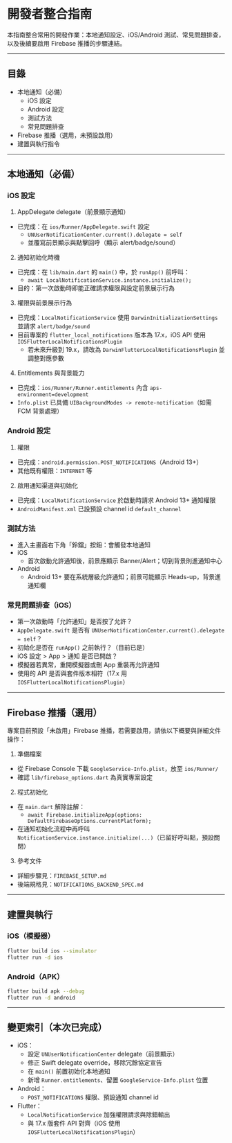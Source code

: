 # 開發者整合指南

本指南整合常用的開發作業：本地通知設定、iOS/Android 測試、常見問題排查，以及後續要啟用 Firebase 推播的步驟連結。

---

## 目錄
- 本地通知（必備）
  - iOS 設定
  - Android 設定
  - 測試方法
  - 常見問題排查
- Firebase 推播（選用，未預設啟用）
- 建置與執行指令

---

## 本地通知（必備）

### iOS 設定
1) AppDelegate delegate（前景顯示通知）
- 已完成：在 `ios/Runner/AppDelegate.swift` 設定
  - `UNUserNotificationCenter.current().delegate = self`
  - 並覆寫前景顯示與點擊回呼（顯示 alert/badge/sound）

2) 通知初始化時機
- 已完成：在 `lib/main.dart` 的 `main()` 中，於 `runApp()` 前呼叫：
  - `await LocalNotificationService.instance.initialize();`
- 目的：第一次啟動時即能正確請求權限與設定前景展示行為

3) 權限與前景展示行為
- 已完成：`LocalNotificationService` 使用 `DarwinInitializationSettings` 並請求 `alert/badge/sound`
- 目前專案的 `flutter_local_notifications` 版本為 17.x，iOS API 使用 `IOSFlutterLocalNotificationsPlugin`
  - 若未來升級到 19.x，請改為 `DarwinFlutterLocalNotificationsPlugin` 並調整對應參數

4) Entitlements 與背景能力
- 已完成：`ios/Runner/Runner.entitlements` 內含 `aps-environment=development`
- `Info.plist` 已具備 `UIBackgroundModes -> remote-notification`（如需 FCM 背景處理）

### Android 設定
1) 權限
- 已完成：`android.permission.POST_NOTIFICATIONS`（Android 13+）
- 其他既有權限：`INTERNET` 等

2) 啟用通知渠道與初始化
- 已完成：`LocalNotificationService` 於啟動時請求 Android 13+ 通知權限
- `AndroidManifest.xml` 已設預設 channel id `default_channel`

### 測試方法
- 進入主畫面右下角「鈴鐺」按鈕：會觸發本地通知
- iOS
  - 首次啟動允許通知後，前景應顯示 Banner/Alert；切到背景則進通知中心
- Android
  - Android 13+ 要在系統層級允許通知；前景可能顯示 Heads-up，背景進通知欄

### 常見問題排查（iOS）
- 第一次啟動時「允許通知」是否按了允許？
- `AppDelegate.swift` 是否有 `UNUserNotificationCenter.current().delegate = self`？
- 初始化是否在 `runApp()` 之前執行？（目前已是）
- iOS 設定 > App > 通知 是否已開啟？
- 模擬器若異常，重開模擬器或刪 App 重裝再允許通知
- 使用的 API 是否與套件版本相符（17.x 用 `IOSFlutterLocalNotificationsPlugin`）

---

## Firebase 推播（選用）
專案目前預設「未啟用」Firebase 推播，若需要啟用，請依以下概要與詳細文件操作：

1) 準備檔案
- 從 Firebase Console 下載 `GoogleService-Info.plist`，放至 `ios/Runner/`
- 確認 `lib/firebase_options.dart` 為真實專案設定

2) 程式初始化
- 在 `main.dart` 解除註解：
  - `await Firebase.initializeApp(options: DefaultFirebaseOptions.currentPlatform);`
- 在通知初始化流程中再呼叫 `NotificationService.instance.initialize(...)`（已留好呼叫點，預設關閉）

3) 參考文件
- 詳細步驟見：`FIREBASE_SETUP.md`
- 後端規格見：`NOTIFICATIONS_BACKEND_SPEC.md`

---

## 建置與執行

### iOS（模擬器）
```bash
flutter build ios --simulator
flutter run -d ios
```

### Android（APK）
```bash
flutter build apk --debug
flutter run -d android
```

---

## 變更索引（本次已完成）
- iOS：
  - 設定 `UNUserNotificationCenter` delegate（前景顯示）
  - 修正 Swift delegate override，移除冗餘協定宣告
  - 在 `main()` 前置初始化本地通知
  - 新增 `Runner.entitlements`、留置 `GoogleService-Info.plist` 位置
- Android：
  - `POST_NOTIFICATIONS` 權限、預設通知 channel id
- Flutter：
  - `LocalNotificationService` 加強權限請求與除錯輸出
  - 與 17.x 版套件 API 對齊（iOS 使用 `IOSFlutterLocalNotificationsPlugin`）
